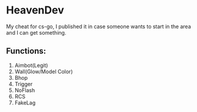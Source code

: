 # HeavenDev
My cheat for cs-go, I published it in case someone wants to start in the area and I can get something.

## Functions:
1. Aimbot(Legit)
2.  Wall(Glow/Model Color)
3.  Bhop
4.  Trigger
5.  NoFlash
6.  RCS
7.  FakeLag

